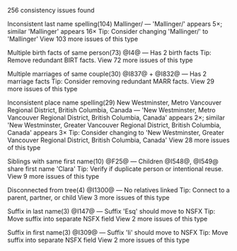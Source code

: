 256 consistency issues found

Inconsistent last name spelling(104)
Mallinger/ — 'Mallinger/' appears 5×; similar 'Mallinger' appears 16×
Tip: Consider changing 'Mallinger/' to 'Mallinger'
View 103 more issues of this type

Multiple birth facts of same person(73)
@I4@ — Has 2 birth facts
Tip: Remove redundant BIRT facts.
View 72 more issues of this type

Multiple marriages of same couple(30)
@I837@ + @I832@ — Has 2 marriage facts
Tip: Consider removing redundant MARR facts.
View 29 more issues of this type

Inconsistent place name spelling(29)
New Westminster, Metro Vancouver Regional District, British Columbia, Canada — 'New Westminster, Metro Vancouver Regional District, British Columbia, Canada' appears 2×; similar 'New Westminster, Greater Vancouver Regional District, British Columbia, Canada' appears 3×
Tip: Consider changing to 'New Westminster, Greater Vancouver Regional District, British Columbia, Canada'
View 28 more issues of this type

Siblings with same first name(10)
@F25@ — Children @I548@, @I549@ share first name 'Clara'
Tip: Verify if duplicate person or intentional reuse.
View 9 more issues of this type

Disconnected from tree(4)
@I1300@ — No relatives linked
Tip: Connect to a parent, partner, or child
View 3 more issues of this type

Suffix in last name(3)
@I147@ — Suffix 'Esq' should move to NSFX
Tip: Move suffix into separate NSFX field
View 2 more issues of this type

Suffix in first name(3)
@I309@ — Suffix 'Ii' should move to NSFX
Tip: Move suffix into separate NSFX field
View 2 more issues of this type